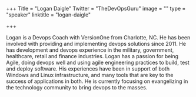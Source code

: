 +++
Title = "Logan Daigle"
Twitter = "TheDevOpsGuru"
image = ""
type = "speaker"
linktitle = "logan-daigle"

+++

Logan is a Devops Coach with VersionOne from Charlotte, NC. He has been involved with providing and implementing devops solutions since 2011. He has development and devops experience in the military, government, healthcare, retail and finance industries. Logan has a passion for being Agile, doing devops well and using agile engineering practices to build, test and deploy software. His experiences have been in support of both Windows and Linux infrastructure, and many tools that are key to the success of applications in both. He is currently focusing on evangelizing in the technology community to bring devops to the masses.